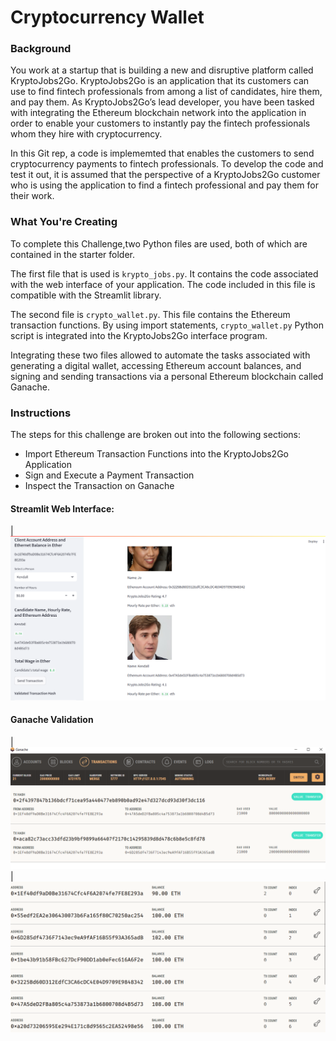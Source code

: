 # Cryptocurrency Wallet


### Background

You work at a startup that is building a new and disruptive platform called KryptoJobs2Go. KryptoJobs2Go is an application that its customers can use to find fintech professionals from among a list of candidates, hire them, and pay them. As KryptoJobs2Go’s lead developer, you have been tasked with integrating the Ethereum blockchain network into the application in order to enable your customers to instantly pay the fintech professionals whom they hire with cryptocurrency.

In this Git rep, a code is implememted that enables the customers to send cryptocurrency payments to fintech professionals. To develop the code and test it out, it is assumed that the perspective of a KryptoJobs2Go customer who is using the application to find a fintech professional and pay them for their work.

### What You're Creating

To complete this Challenge,two Python files are used, both of which are contained in the starter folder.

The first file that is used is  `krypto_jobs.py`. It contains the code associated with the web interface of your application. The code included in this file is compatible with the Streamlit library.

The second file  is  `crypto_wallet.py`. This file contains the Ethereum transaction functions. By using import statements,  `crypto_wallet.py` Python script is integrated into the KryptoJobs2Go interface program.

Integrating these two files allowed to automate the tasks associated with generating a digital wallet, accessing Ethereum account balances, and signing and sending transactions via a personal Ethereum blockchain called Ganache.

### Instructions

The steps for this challenge are broken out into the following sections:

* Import Ethereum Transaction Functions into the KryptoJobs2Go Application
* Sign and Execute a Payment Transaction
* Inspect the Transaction on Ganache

#### Streamlit Web Interface:

| ![image_1](Images/streamlit_2.png)



#### Ganache Validation

| ![image_2](Images/ganache1.png)                                       | ![image_2](Images/ganache.png)   